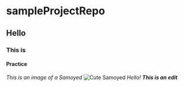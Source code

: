 # sampleProjectRepo
## Hello
### This is 
#### Practice

_This is an image of a Samoyed_
![Cute Samoyed](https://cdn.newswire.com/files/x/61/6c/e077519fec1b02c925b029992226.jpg)
_Hello! **This is an edit**_